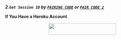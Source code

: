 
 ***2.`Get Session ID` by  [`PAIRING CODE`](https://bel-tah-codes.onrender.com/pair) or [`PAIR CODE 2`](https://bel-tah-codes.onrender.com/)***

 **If You Have a Heroku Account**
    <br>
<p align="center"><a href="https://dashboard.heroku.com/new?template=https://github.com/Frank-AI-Tech/confronter"> <img src="https://img.shields.io/badge/DEPLOY%20NOW-blue?style=for-the-badge&logo=heroku" width="220" height="38.45"/></a></p>
